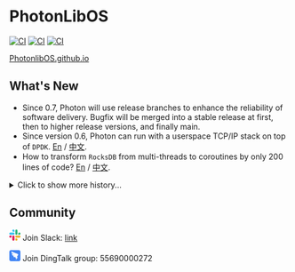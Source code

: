 # PhotonLibOS

[![CI](https://github.com/alibaba/PhotonLibOS/actions/workflows/ci.linux.x86.yml/badge.svg)](https://github.com/alibaba/PhotonLibOS/actions/workflows/ci.linux.x86.yml)
[![CI](https://github.com/alibaba/PhotonLibOS/actions/workflows/ci.linux.arm.yml/badge.svg)](https://github.com/alibaba/PhotonLibOS/actions/workflows/ci.linux.arm.yml)
[![CI](https://github.com/alibaba/PhotonLibOS/actions/workflows/ci.macos.yml/badge.svg)](https://github.com/alibaba/PhotonLibOS/actions/workflows/ci.macos.yml)

[PhotonlibOS.github.io](https://photonlibos.github.io)

## What's New
* Since 0.7, Photon will use release branches to enhance the reliability of software delivery. Bugfix will be merged into a stable release at first, then to higher release versions, and finally main.
* Since version 0.6, Photon can run with a userspace TCP/IP stack on top of `DPDK`.
[En](https://developer.aliyun.com/article/1208512) / [中文](https://developer.aliyun.com/article/1208390).
* How to transform `RocksDB` from multi-threads to coroutines by only 200 lines of code?
[En](https://github.com/facebook/rocksdb/issues/11017) / [中文](https://developer.aliyun.com/article/1093864).

<details><summary>Click to show more history...</summary><p>

* Version 0.5 is released. Except for various performance improvements, including spinlock, context switch,
  and new run queue for coroutine scheduling, we have re-implemented the HTTP module so that there is no `boost` dependency anymore.
* Version 0.4 has come, bringing us these three major features:
  1. Support coroutine local variables. Similar to the C++11 `thread_local` keyword. See [doc](doc/thread-local.md).
  2. Support running on macOS platform, both Intel x86_64 and Apple M1 included.
  3. Support LLVM Clang/Apple Clang/GCC compilers.
* Photon 0.3 was released on 2 Sep 2022. Except for bug fixes and improvements, a new `photon_std` namespace is added.
  Developers can search for `std::thread`, `std::mutex` in their own projects, and replace them all into the equivalents of `photon_std::<xxx>`.
  It's a quick way to transform thread-based programs to coroutine-based ones.
* Photon 0.2 was released on 28 Jul 2022. This release was mainly focused on network socket, security context and multi-vcpu support.
  We re-worked the `WorkPool` so it's more friendly now to write multi-vcpu programs.
* Made the first tag on 27 Jul 2022. Fix the compatibility for ARM CPU. Throughly compared the TCP echo server performance with other libs.

</p></details>

## Community

<img src="/doc/static/img/slack.svg" width="20"> Join Slack: [link](https://join.slack.com/t/photonlibos/shared_invite/zt-25wauq8g1-iK_oHMrXetcvWNNhIt8Nkg)

<img src="/doc/static/img/dingtalk.svg" width="20"> Join DingTalk group: 55690000272

